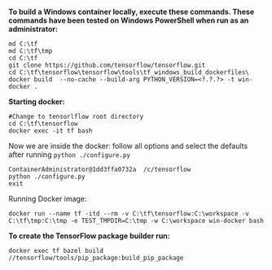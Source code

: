 **To build a Windows container locally, execute these commands. These commands have been tested on Windows PowerShell when run as an administrator:**

```
md C:\tf
md C:\tf\tmp
cd C:\tf
git clone https://github.com/tensorflow/tensorflow.git
cd C:\tf\tensorflow\tensorflow\tools\tf_windows_build_dockerfiles\
docker build  --no-cache --build-arg PYTHON_VERSION=<?.?.?> -t win-docker .

```
**Starting docker:**

```
#Change to tensorlflow root directory
cd C:\tf\tensorflow
docker exec -it tf bash
```
Now we are inside the docker:
follow all options and select the defaults after running `python ./configure.py`

```
ContainerAdministrator@1dd3ffa0732a  /c/tensorflow
python ./configure.py 
exit
```
Running Docker image:

```
docker run --name tf -itd --rm -v C:\tf\tensorflow:C:\workspace -v C:\tf\tmp:C:\tmp -e TEST_TMPDIR=C:\tmp -w C:\workspace win-docker bash
```
**To create the TensorFlow package builder run:**

```
docker exec tf bazel build //tensorflow/tools/pip_package:build_pip_package
```
